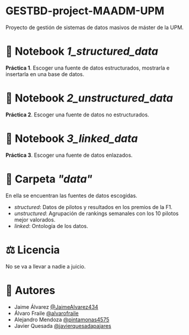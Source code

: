 # GESTBD-project-MAADM-UPM

Proyecto de gestión de sistemas de datos masivos de máster de la UPM.

# 📘 Notebook *1_structured_data*

**Práctica 1**. Escoger una fuente de datos estructurados, mostrarla e insertarla en una base de datos.

# 📘 Notebook *2_unstructured_data*

**Práctica 2**. Escoger una fuente de datos no estructurados.

# 📘 Notebook *3_linked_data*

**Práctica 3**. Escoger una fuente de datos enlazados.

# 📂 Carpeta *"data"*

En ella se encuentran las fuentes de datos escogidas.

- *structured*: Datos de pilotos y resultados en los premios de la F1.
- *unstructured*: Agrupación de rankings semanales con los 10 pilotos mejor valorados.
- *linked*: Ontología de los datos.

# ⚖️ Licencia 

No se va a llevar a nadie a juicio.

# 👥 Autores

* Jaime Álvarez     [@JaimeAlvarez434](https://github.com/JaimeAlvarez434)
* Álvaro Fraile     [@alvarofraile](https://github.com/alvarofraile)
* Alejandro Mendoza [@pintamonas4575](https://github.com/pintamonas4575)
* Javier Quesada    [@javierquesadapajares](https://github.com/javierquesadapajares)